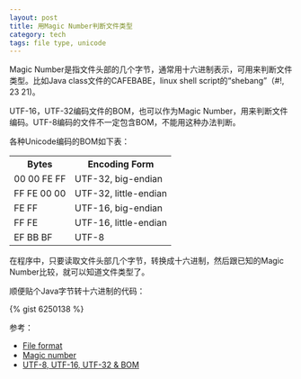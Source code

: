 ```yaml
---
layout: post
title: 用Magic Number判断文件类型
category: tech
tags: file type, unicode
---
```

Magic Number是指文件头部的几个字节，通常用十六进制表示，可用来判断文件类型。比如Java class文件的CAFEBABE，linux shell script的“shebang”（#!, 23 21)。

UTF-16，UTF-32编码文件的BOM，也可以作为Magic Number，用来判断文件编码。UTF-8编码的文件不一定包含BOM，不能用这种办法判断。

各种Unicode编码的BOM如下表：

<table class="compat-table">
  <tr>
    <th>Bytes</th>
    <th>Encoding Form</th>
  </tr>
  <tr>
    <td>00 00 FE FF</td>
    <td>UTF-32, big-endian</td>
  </tr>
  <tr>
    <td>FF FE 00 00</td>
    <td>UTF-32, little-endian</td>
  </tr>
  <tr>
    <td>FE FF</td>
    <td>UTF-16, big-endian</td>
  </tr>
  <tr>
    <td>FF FE</td>
    <td>UTF-16, little-endian</td>
  </tr>
  <tr>
    <td>EF BB BF</td>
    <td>UTF-8</td>
  </tr>
</table>

在程序中，只要读取文件头部几个字节，转换成十六进制，然后跟已知的Magic Number比较，就可以知道文件类型了。

顺便贴个Java字节转十六进制的代码：

{% gist 6250138 %}

参考：
- [File format](http://en.wikipedia.org/wiki/File_format)
- [Magic number]
- [UTF-8, UTF-16, UTF-32 & BOM](http://www.unicode.org/faq/utf_bom.html#BOM)

[Magic number]: http://en.wikipedia.org/wiki/Magic_number_(programming)

